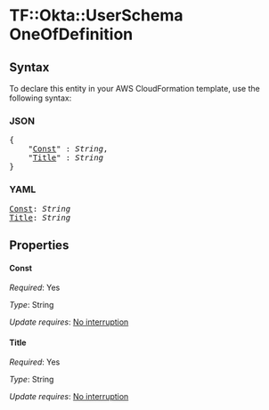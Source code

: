 # TF::Okta::UserSchema OneOfDefinition

## Syntax

To declare this entity in your AWS CloudFormation template, use the following syntax:

### JSON

<pre>
{
    "<a href="#const" title="Const">Const</a>" : <i>String</i>,
    "<a href="#title" title="Title">Title</a>" : <i>String</i>
}
</pre>

### YAML

<pre>
<a href="#const" title="Const">Const</a>: <i>String</i>
<a href="#title" title="Title">Title</a>: <i>String</i>
</pre>

## Properties

#### Const

_Required_: Yes

_Type_: String

_Update requires_: [No interruption](https://docs.aws.amazon.com/AWSCloudFormation/latest/UserGuide/using-cfn-updating-stacks-update-behaviors.html#update-no-interrupt)

#### Title

_Required_: Yes

_Type_: String

_Update requires_: [No interruption](https://docs.aws.amazon.com/AWSCloudFormation/latest/UserGuide/using-cfn-updating-stacks-update-behaviors.html#update-no-interrupt)

